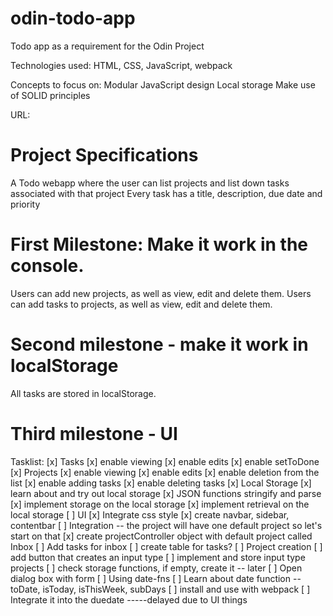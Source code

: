 # odin-todo-app
Todo app as a requirement for the Odin Project

Technologies used: HTML, CSS, JavaScript, webpack

Concepts to focus on: 
Modular JavaScript design
Local storage
Make use of SOLID principles

URL:




# Project Specifications
A Todo webapp  where the user can list projects and list down tasks associated with that project
Every task has a title, description, due date and priority

# First Milestone: Make it work in the console.
Users can add new projects, as well as view, edit and delete them.
Users can add tasks to projects, as well as view, edit and delete them.
# Second milestone - make it work in localStorage
All tasks are stored in localStorage.
# Third milestone - UI

Tasklist:
[x] Tasks
 [x] enable viewing
 [x] enable edits
 [x] enable setToDone
[x] Projects
 [x] enable viewing
 [x] enable edits
 [x] enable deletion from the list
 [x] enable adding tasks
 [x] enable deleting tasks
[x] Local Storage
 [x] learn about and try out local storage
 [x] JSON functions stringify and parse
 [x] implement storage on the local storage
 [x] implement retrieval on the local storage
[ ] UI
 [x] Integrate css style
 [x] create navbar, sidebar, contentbar
[ ] Integration
 -- the project will have one default project so let's start on that
 [x] create projectController object with default project called Inbox
[ ] Add tasks for inbox
 [ ] create table for tasks?
[ ] Project creation
 [ ] add button that creates an input type
 [ ] implement and store input type projects
 [ ] check storage functions, if empty, create it -- later
[ ] Open dialog box with form
[ ] Using date-fns
 [ ] Learn about date function -- toDate, isToday, isThisWeek, subDays
 [ ] install and use with webpack
 [ ] Integrate it into the duedate
 -----delayed due to UI things